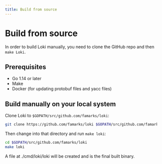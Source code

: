 ```yaml
---
title: Build from source
---
```

# Build from source

In order to build Loki manually, you need to clone the GitHub repo and then `make Loki`.

## Prerequisites

- Go 1.14 or later
- Make
- Docker (for updating protobuf files and yacc files)

## Build manually on your local system

Clone Loki to `$GOPATH/src/github.com/famarks/loki`:

```bash
git clone https://github.com/famarks/loki $GOPATH/src/github.com/famarks/loki
```

Then change into that directory and run `make loki`:

```bash
cd $GOPATH/src/github.com/famarks/loki
make loki
```

A file at ./cmd/loki/loki will be created and is the final built binary.
